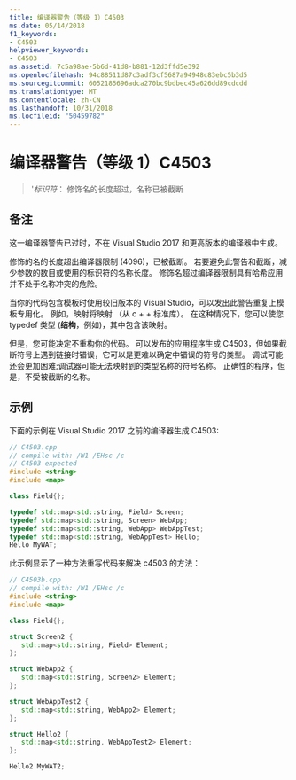 ```yaml
---
title: 编译器警告（等级 1）C4503
ms.date: 05/14/2018
f1_keywords:
- C4503
helpviewer_keywords:
- C4503
ms.assetid: 7c5a98ae-5b6d-41d8-b881-12d3ffd5e392
ms.openlocfilehash: 94c88511d87c3adf3cf5687a94948c83ebc5b3d5
ms.sourcegitcommit: 6052185696adca270bc9bdbec45a626dd89cdcdd
ms.translationtype: MT
ms.contentlocale: zh-CN
ms.lasthandoff: 10/31/2018
ms.locfileid: "50459782"
---
```

# <a name="compiler-warning-level-1-c4503"></a>编译器警告（等级 1）C4503

> '*标识符*： 修饰名的长度超过，名称已被截断

## <a name="remarks"></a>备注

这一编译器警告已过时，不在 Visual Studio 2017 和更高版本的编译器中生成。

修饰的名的长度超出编译器限制 (4096)，已被截断。 若要避免此警告和截断，减少参数的数目或使用的标识符的名称长度。 修饰名超过编译器限制具有哈希应用并不处于名称冲突的危险。

当你的代码包含模板时使用较旧版本的 Visual Studio，可以发出此警告重复上模板专用化。 例如，映射将映射 （从 c + + 标准库）。 在这种情况下，您可以使您 typedef 类型 (**结构**，例如)，其中包含该映射。

但是，您可能决定不重构你的代码。  可以发布的应用程序生成 C4503，但如果截断符号上遇到链接时错误，它可以是更难以确定中错误的符号的类型。 调试可能还会更加困难;调试器可能无法映射到的类型名称的符号名称。 正确性的程序，但是，不受被截断的名称。

## <a name="example"></a>示例

下面的示例在 Visual Studio 2017 之前的编译器生成 C4503:

```cpp
// C4503.cpp
// compile with: /W1 /EHsc /c
// C4503 expected
#include <string>
#include <map>

class Field{};

typedef std::map<std::string, Field> Screen;
typedef std::map<std::string, Screen> WebApp;
typedef std::map<std::string, WebApp> WebAppTest;
typedef std::map<std::string, WebAppTest> Hello;
Hello MyWAT;
```

此示例显示了一种方法重写代码来解决 c4503 的方法：

```cpp
// C4503b.cpp
// compile with: /W1 /EHsc /c
#include <string>
#include <map>

class Field{};

struct Screen2 {
   std::map<std::string, Field> Element;
};

struct WebApp2 {
   std::map<std::string, Screen2> Element;
};

struct WebAppTest2 {
   std::map<std::string, WebApp2> Element;
};

struct Hello2 {
   std::map<std::string, WebAppTest2> Element;
};

Hello2 MyWAT2;
```